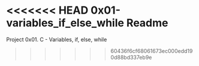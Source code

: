 <<<<<<< HEAD
0x01-variables_if_else_while Readme
=======
Project
0x01. C - Variables, if, else, while
>>>>>>> 60436f6cf68061673ec000edd190d88bd337eb9e
